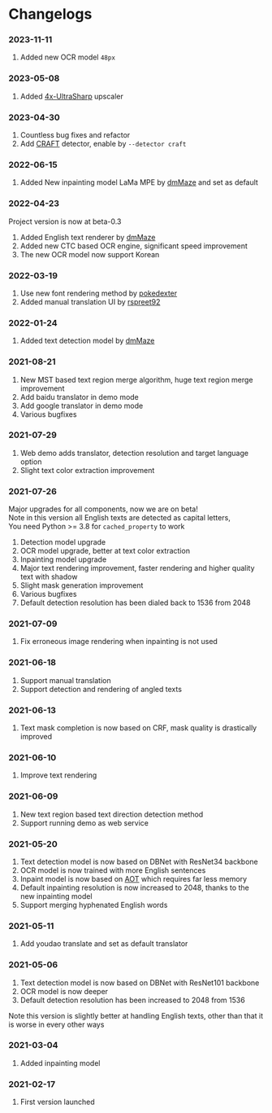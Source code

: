 # Changelogs

### 2023-11-11

1. Added new OCR model `48px`

### 2023-05-08

1. Added [4x-UltraSharp](https://mega.nz/folder/qZRBmaIY#nIG8KyWFcGNTuMX_XNbJ_g) upscaler

### 2023-04-30

1. Countless bug fixes and refactor
2. Add [CRAFT](https://github.com/clovaai/CRAFT-pytorch) detector, enable by `--detector craft`

### 2022-06-15

1. Added New inpainting model LaMa MPE by [dmMaze](https://github.com/dmMaze) and set as default

### 2022-04-23

Project version is now at beta-0.3

1. Added English text renderer by [dmMaze](https://github.com/dmMaze)
2. Added new CTC based OCR engine, significant speed improvement
3. The new OCR model now support Korean

### 2022-03-19

1. Use new font rendering method by [pokedexter](https://github.com/pokedexter)
2. Added manual translation UI by [rspreet92](https://github.com/rspreet92)

### 2022-01-24

1. Added text detection model by [dmMaze](https://github.com/dmMaze)

### 2021-08-21

1. New MST based text region merge algorithm, huge text region merge improvement
2. Add baidu translator in demo mode
3. Add google translator in demo mode
4. Various bugfixes

### 2021-07-29

1. Web demo adds translator, detection resolution and target language option
2. Slight text color extraction improvement

### 2021-07-26

Major upgrades for all components, now we are on beta! \
Note in this version all English texts are detected as capital letters, \
You need Python >= 3.8 for `cached_property` to work

1. Detection model upgrade
2. OCR model upgrade, better at text color extraction
3. Inpainting model upgrade
4. Major text rendering improvement, faster rendering and higher quality text with shadow
5. Slight mask generation improvement
6. Various bugfixes
7. Default detection resolution has been dialed back to 1536 from 2048

### 2021-07-09

1. Fix erroneous image rendering when inpainting is not used

### 2021-06-18

1. Support manual translation
2. Support detection and rendering of angled texts

### 2021-06-13

1. Text mask completion is now based on CRF, mask quality is drastically improved

### 2021-06-10

1. Improve text rendering

### 2021-06-09

1. New text region based text direction detection method
2. Support running demo as web service

### 2021-05-20

1. Text detection model is now based on DBNet with ResNet34 backbone
2. OCR model is now trained with more English sentences
3. Inpaint model is now based on [AOT](https://arxiv.org/abs/2104.01431) which requires far less memory
4. Default inpainting resolution is now increased to 2048, thanks to the new inpainting model
5. Support merging hyphenated English words

### 2021-05-11

1. Add youdao translate and set as default translator

### 2021-05-06

1. Text detection model is now based on DBNet with ResNet101 backbone
2. OCR model is now deeper
3. Default detection resolution has been increased to 2048 from 1536

Note this version is slightly better at handling English texts, other than that it is worse in every other ways

### 2021-03-04

1. Added inpainting model

### 2021-02-17

1. First version launched
